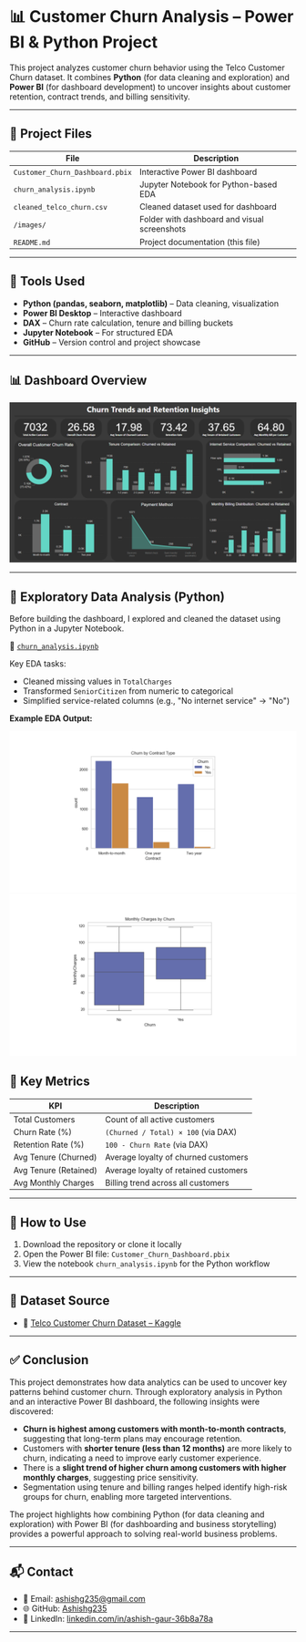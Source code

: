 # 📊 Customer Churn Analysis – Power BI & Python Project

This project analyzes customer churn behavior using the Telco Customer Churn dataset. It combines **Python** (for data cleaning and exploration) and **Power BI** (for dashboard development) to uncover insights about customer retention, contract trends, and billing sensitivity.

---

## 📁 Project Files

| File | Description |
|------|-------------|
| `Customer_Churn_Dashboard.pbix` | Interactive Power BI dashboard |
| `churn_analysis.ipynb`          | Jupyter Notebook for Python-based EDA |
| `cleaned_telco_churn.csv`       | Cleaned dataset used for dashboard |
| `/images/`                      | Folder with dashboard and visual screenshots |
| `README.md`                     | Project documentation (this file) |

---

## 🔧 Tools Used

- **Python (pandas, seaborn, matplotlib)** – Data cleaning, visualization
- **Power BI Desktop** – Interactive dashboard
- **DAX** – Churn rate calculation, tenure and billing buckets
- **Jupyter Notebook** – For structured EDA
- **GitHub** – Version control and project showcase

---

## 📊 Dashboard Overview


![Dashboard Overview](images/dashboard_overview.png)


---

## 📘 Exploratory Data Analysis (Python)

Before building the dashboard, I explored and cleaned the dataset using Python in a Jupyter Notebook.

📄 [`churn_analysis.ipynb`](churn_analysis.ipynb)

Key EDA tasks:
- Cleaned missing values in `TotalCharges`
- Transformed `SeniorCitizen` from numeric to categorical
- Simplified service-related columns (e.g., "No internet service" → "No")

**Example EDA Output:**

![Churn by Contract Type](images/churn_by_contract.png)
![Monthly Charges by Churn](images/monthlycharges_by_churn.png)


## 🧮 Key Metrics

| KPI                    | Description                          |
|------------------------|--------------------------------------|
| Total Customers        | Count of all active customers        |
| Churn Rate (%)         | `(Churned / Total) × 100` (via DAX)  |
| Retention Rate (%)     | `100 - Churn Rate` (via DAX)         |
| Avg Tenure (Churned)   | Average loyalty of churned customers |
| Avg Tenure (Retained)  | Average loyalty of retained customers|
| Avg Monthly Charges    | Billing trend across all customers   |

---

## 🧭 How to Use

1. Download the repository or clone it locally
2. Open the Power BI file: `Customer_Churn_Dashboard.pbix`
3. View the notebook `churn_analysis.ipynb` for the Python workflow

---

## 📂 Dataset Source

- 📄 [Telco Customer Churn Dataset – Kaggle](https://www.kaggle.com/datasets/blastchar/telco-customer-churn)

---

## ✅ Conclusion

This project demonstrates how data analytics can be used to uncover key patterns behind customer churn. Through exploratory analysis in Python and an interactive Power BI dashboard, the following insights were discovered:

- **Churn is highest among customers with month-to-month contracts**, suggesting that long-term plans may encourage retention.
- Customers with **shorter tenure (less than 12 months)** are more likely to churn, indicating a need to improve early customer experience.
- There is a **slight trend of higher churn among customers with higher monthly charges**, suggesting price sensitivity.
- Segmentation using tenure and billing ranges helped identify high-risk groups for churn, enabling more targeted interventions.

The project highlights how combining Python (for data cleaning and exploration) with Power BI (for dashboarding and business storytelling) provides a powerful approach to solving real-world business problems.

---

## 📬 Contact

- 📧 Email: ashishg235@gmail.com
- 🌐 GitHub: [Ashishg235](https://github.com/Ashishg235)
- 🔗 LinkedIn: [linkedin.com/in/ashish-gaur-36b8a78a](https://linkedin.com/in/ashish-gaur-36b8a78a)

---

